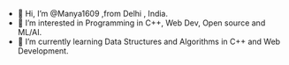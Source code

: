 - 👋 Hi, I’m @Manya1609 ,from Delhi , India.
- 👀 I’m interested in Programming in C++, Web Dev, Open source and ML/AI.
- 🌱 I’m currently learning Data Structures and Algorithms in C++ and Web Development.

<!---
Manya1609/Manya1609 is a ✨ special ✨ repository because its `README.md` (this file) appears on your GitHub profile.
You can click the Preview link to take a look at your changes.
--->
